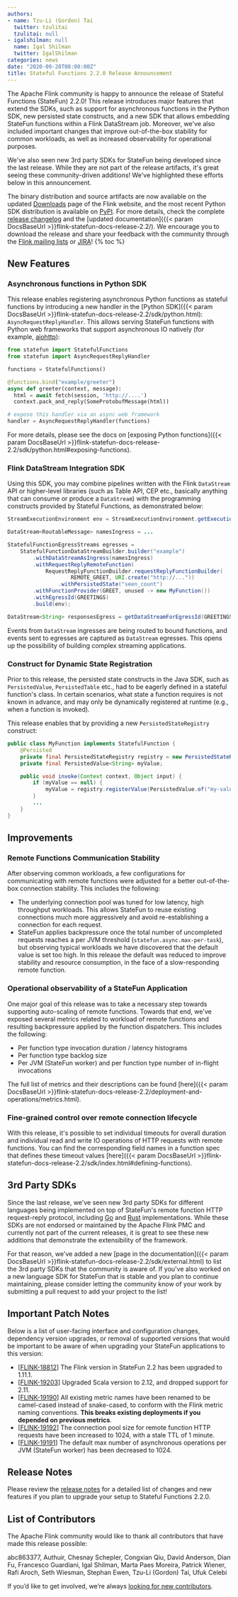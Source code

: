 ```yaml
---
authors:
- name: Tzu-Li (Gordon) Tai
  twitter: tzulitai
  tzulitai: null
- igalshilman: null
  name: Igal Shilman
  twitter: IgalShilman
categories: news
date: "2020-09-28T08:00:00Z"
title: Stateful Functions 2.2.0 Release Announcement
---
```


The Apache Flink community is happy to announce the release of Stateful Functions (StateFun) 2.2.0! This release
introduces major features that extend the SDKs, such as support for asynchronous functions in the Python SDK, new
persisted state constructs, and a new SDK that allows embedding StateFun functions within a Flink DataStream job.
Moreover, we've also included important changes that improve out-of-the-box stability for common workloads,
as well as increased observability for operational purposes.

We've also seen new 3rd party SDKs for StateFun being developed since the last release. While they are not part of the
release artifacts, it's great seeing these community-driven additions! We've highlighted these efforts below
in this announcement.

The binary distribution and source artifacts are now available on the updated [Downloads](https://flink.apache.org/downloads.html)
page of the Flink website, and the most recent Python SDK distribution is available on [PyPI](https://pypi.org/project/apache-flink-statefun/).
For more details, check the complete [release changelog](https://issues.apache.org/jira/secure/ReleaseNote.jspa?projectId=12315522&version=12348350)
and the [updated documentation]({{< param DocsBaseUrl >}}flink-statefun-docs-release-2.2/).
We encourage you to download the release and share your feedback with the community through the [Flink mailing lists](https://flink.apache.org/community.html#mailing-lists)
or [JIRA](https://issues.apache.org/jira/browse/)!
{% toc %}

## New Features

### Asynchronous functions in Python SDK

This release enables registering asynchronous Python functions as stateful functions by introducing a new handler
in the [Python SDK]({{< param DocsBaseUrl >}}flink-statefun-docs-release-2.2/sdk/python.html): ``AsyncRequestReplyHandler``.
This allows serving StateFun functions with Python web frameworks that support asynchronous IO natively (for example,
[aiohttp](https://pypi.org/project/aiohttp/)):

```python
from statefun import StatefulFunctions
from statefun import AsyncRequestReplyHandler

functions = StatefulFunctions()

@functions.bind("example/greeter")
async def greeter(context, message):
  html = await fetch(session, 'http://....')
  context.pack_and_reply(SomeProtobufMessage(html))

# expose this handler via an async web framework
handler = AsyncRequestReplyHandler(functions)
```

For more details, please see the docs on [exposing Python functions]({{< param DocsBaseUrl >}}flink-statefun-docs-release-2.2/sdk/python.html#exposing-functions).

### Flink DataStream Integration SDK

Using this SDK, you may combine pipelines written with the Flink ``DataStream`` API or higher-level libraries
(such as Table API, CEP etc., basically anything that can consume or produce a ``DataStream``) with the programming constructs
provided by Stateful Functions, as demonstrated below:

```java
StreamExecutionEnvironment env = StreamExecutionEnvironment.getExecutionEnvironment();

DataStream<RoutableMessage> namesIngress = ...

StatefulFunctionEgressStreams egresses =
    StatefulFunctionDataStreamBuilder.builder("example")
        .withDataStreamAsIngress(namesIngress)
        .withRequestReplyRemoteFunction(
            RequestReplyFunctionBuilder.requestReplyFunctionBuilder(
                    REMOTE_GREET, URI.create("http://..."))
                .withPersistedState("seen_count")
        .withFunctionProvider(GREET, unused -> new MyFunction())
        .withEgressId(GREETINGS)
        .build(env);

DataStream<String> responsesEgress = getDataStreamForEgressId(GREETINGS);
```

Events from ``DataStream`` ingresses are being routed to bound functions, and events sent to
egresses are captured as ``DataStream`` egresses. This opens up the possibility of building complex streaming
applications.

### Construct for Dynamic State Registration

Prior to this release, the persisted state constructs in the Java SDK, such as ``PersistedValue``, ``PersistedTable`` etc.,
had to be eagerly defined in a stateful function's class. In certain scenarios, what state a function requires is not
known in advance, and may only be dynamically registered at runtime (e.g., when a function is invoked).

This release enables that by providing a new ``PersistedStateRegistry`` construct:

```java
public class MyFunction implements StatefulFunction {
    @Persisted
    private final PersistedStateRegistry registry = new PersistedStateRegistry();
    private final PersistedValue<String> myValue;

    public void invoke(Context context, Object input) {
        if (myValue == null) {
            myValue = registry.registerValue(PersistedValue.of("my-value", String.class));
        }
        ...
    }
}
```

## Improvements

### Remote Functions Communication Stability

After observing common workloads, a few configurations for communicating with remote functions were adjusted for a better
out-of-the-box connection stability. This includes the following:

* The underlying connection pool was tuned for low latency, high throughput workloads. This allows StateFun to reuse
  existing connections much more aggressively and avoid re-establishing a connection for each request.
* StateFun applies backpressure once the total number of uncompleted requests reaches a per JVM threshold (``statefun.async.max-per-task``),
  but observing typical workloads we have discovered that the default value is set too high. In this release the default
  was reduced to improve stability and resource consumption, in the face of a slow-responding remote function.

### Operational observability of a StateFun Application

One major goal of this release was to take a necessary step towards supporting auto-scaling of remote functions. Towards that end,
we've exposed several metrics related to workload of remote functions and resulting backpressure applied by the function
dispatchers. This includes the following:

* Per function type invocation duration / latency histograms
* Per function type backlog size
* Per JVM (StateFun worker) and per function type number of in-flight invocations

The full list of metrics and their descriptions can be found [here]({{< param DocsBaseUrl >}}flink-statefun-docs-release-2.2/deployment-and-operations/metrics.html).

### Fine-grained control over remote connection lifecycle

With this release, it's possible to set individual timeouts for overall duration and individual read and write IO operations
of HTTP requests with remote functions. You can find the corresponding field names in a function spec that defines
these timeout values [here]({{< param DocsBaseUrl >}}flink-statefun-docs-release-2.2/sdk/index.html#defining-functions).

## 3rd Party SDKs

Since the last release, we've seen new 3rd party SDKs for different languages being implemented on top of StateFun's
remote function HTTP request-reply protocol, including [Go](https://github.com/sjwiesman/statefun-go/) and [Rust](https://github.com/aljoscha/statefun-rust) implementations. While these SDKs are not
endorsed or maintained by the Apache Flink PMC and currently not part of the current releases, it is great to see these
new additions that demonstrate the extensibility of the framework.

For that reason, we've added
a new [page in the documentation]({{< param DocsBaseUrl >}}flink-statefun-docs-release-2.2/sdk/external.html)
to list the 3rd party SDKs that the community is aware of. If you've also worked on a new language SDK for StateFun that
is stable and you plan to continue maintaining, please consider letting the community know of your work by
submitting a pull request to add your project to the list!

## Important Patch Notes

Below is a list of user-facing interface and configuration changes, dependency version upgrades, or removal of supported versions that would be
important to be aware of when upgrading your StateFun applications to this version:

* [[FLINK-18812](https://issues.apache.org/jira/browse/FLINK-18812)] The Flink version in StateFun 2.2 has been upgraded to 1.11.1.
* [[FLINK-19203](https://issues.apache.org/jira/browse/FLINK-19203)] Upgraded Scala version to 2.12, and dropped support for 2.11.
* [[FLINK-19190](https://issues.apache.org/jira/browse/FLINK-19190)] All existing metric names have been renamed to be camel-cased instead of snake-cased, to conform with the Flink metric naming conventions. **This breaks existing deployments if you depended on previous metrics**.
* [[FLINK-19192](https://issues.apache.org/jira/browse/FLINK-19192)] The connection pool size for remote function HTTP requests have been increased to 1024, with a stale TTL of 1 minute.
* [[FLINK-19191](https://issues.apache.org/jira/browse/FLINK-19191)] The default max number of asynchronous operations per JVM (StateFun worker) has been decreased to 1024.

## Release Notes

Please review the [release notes](https://issues.apache.org/jira/secure/ReleaseNote.jspa?projectId=12315522&version=12348350)
for a detailed list of changes and new features if you plan to upgrade your setup to Stateful Functions 2.2.0.

## List of Contributors

The Apache Flink community would like to thank all contributors that have made this release possible:

abc863377, Authuir, Chesnay Schepler, Congxian Qiu, David Anderson, Dian Fu, Francesco Guardiani, Igal Shilman, Marta Paes Moreira, Patrick Wiener, Rafi Aroch, Seth Wiesman, Stephan Ewen, Tzu-Li (Gordon) Tai, Ufuk Celebi

If you’d like to get involved, we’re always [looking for new contributors](https://github.com/apache/flink-statefun#contributing).

